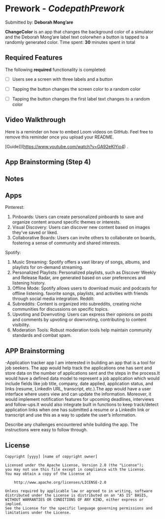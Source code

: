 # Prework - *CodepathPrework*

Submitted by: **Deborah Mong’are**

**ChangeColor** is an app that changes the background color  of a simulator  and the Deborah Mong’are label text colorwhen a button is tapped  to a randomly generated color.
Time spent: **30** minutes spent in total

## Required Features

The following **required** functionality is completed:

- [ ] Users see a screen with three labels and a button
- [ ] Tapping the button changes the screen color to a random color
- [ ]  Tapping the button changes the first label text changes to a random color

 
## Video Walkthrough

Here is a reminder on how to embed Loom videos on GitHub. Feel free to remove this reminder once you upload your README. 

[Guide]](https://www.youtube.com/watch?v=GA92eKlYio4) .

## App Brainstorming (Step 4)
## Notes
## Apps
Pinterest:
1. Pinboards:  Users  can create personalized pinboards to save and organize content around specific themes or interests.
2. Visual Discovery: Users can  discover new content based on images they've saved or liked.
3. Collaborative Boards: Users can invite others to collaborate on boards, fostering a sense of community and shared interests.

Spotify:
1. Music Streaming: Spotify offers a vast library of songs, albums, and playlists for on-demand streaming.
2. Personalized Playlists: Personalized playlists, such as Discover Weekly and Release Radar, are generated based on user preferences and listening history.
4. Offline Mode: Spotify allows users to download music and podcasts for offline listening.
favorite songs, playlists, and activities with friends through social media integration.
 Reddit:
1. Subreddits: Content is organized into subreddits, creating niche communities for discussions on specific topics.
2. Upvoting and Downvoting: Users can express their opinions on posts and comments by upvoting or downvoting, contributing to content visibility.
3. Moderation Tools: Robust moderation tools help maintain community standards and combat spam.

## APP Brainstorming
-Application tracker app
I am interested in building an app that is a tool for job seekers. The app would help track the applications one has sent and store data on the number of applications sent and the steps in the process.It would have a defined data model to represent a job application which would include fields like job title, company, date applied, application status, and links (resume, LinkedIn URL, transcript, etc.).The app would have a user interface where users view and can update the information. Moreover, it would implement notification features for upcoming deadlines, interviews and follow-ups.It would also integrate built in functions to keep track/detect application links when one has submitted a resume or a LinkedIn link or transcript and use this as a way to update the user’s information.

Describe any challenges encountered while building the app.
The instructions were easy to follow through.



## License

    Copyright [yyyy] [name of copyright owner]

    Licensed under the Apache License, Version 2.0 (the "License");
    you may not use this file except in compliance with the License.
    You may obtain a copy of the License at

        http://www.apache.org/licenses/LICENSE-2.0

    Unless required by applicable law or agreed to in writing, software
    distributed under the License is distributed on an "AS IS" BASIS,
    WITHOUT WARRANTIES OR CONDITIONS OF ANY KIND, either express or implied.
    See the License for the specific language governing permissions and
    limitations under the License.
